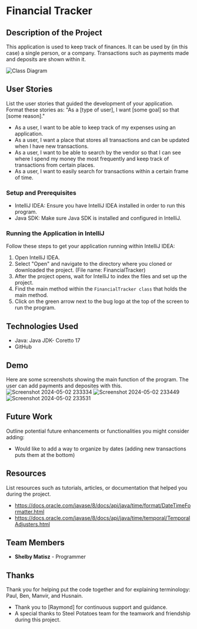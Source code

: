 # Financial Tracker

## Description of the Project

This application is used to keep track of finances. It can be used by (in this case) a single person, or a company. Transactions such as payments made and deposits are shown within it.


![Class Diagram](path/to/your/class_diagram.png)

## User Stories

List the user stories that guided the development of your application. Format these stories as: "As a [type of user], I want [some goal] so that [some reason]."

- As a user, I want to be able to keep track of my expenses using an application.
- As a user, I want a place that stores all transactions and can be updated when I have new transactions.
- As a user, I want to be able to search by the vendor so that I can see where I spend my money the most frequently and keep track of transactions from certain places.
- As a user, I want to easily search for transactions within a certain frame of time.

### Setup and Prerequisites

- IntelliJ IDEA: Ensure you have IntelliJ IDEA installed in order to run this program.
- Java SDK: Make sure Java SDK is installed and configured in IntelliJ.

### Running the Application in IntelliJ

Follow these steps to get your application running within IntelliJ IDEA:

1. Open IntelliJ IDEA.
2. Select "Open" and navigate to the directory where you cloned or downloaded the project. (File name: FinancialTracker)
3. After the project opens, wait for IntelliJ to index the files and set up the project.
4. Find the main method within the `FinancialTracker class` that holds the main method.
5. Click on the green arrow next to the bug logo at the top of the screen to run the program.

## Technologies Used

- Java: Java JDK- Coretto 17
- GitHub

## Demo

Here are some screenshots showing the main function of the program. The user can add payments and deposites with this.  
![Screenshot 2024-05-02 233334](https://github.com/samatisz/FinancialTracker/assets/166551695/1c7f028a-314c-4203-9744-01785bd74892)
![Screenshot 2024-05-02 233449](https://github.com/samatisz/FinancialTracker/assets/166551695/2bf166c2-3430-46cf-b2cf-80261da8cd22)
![Screenshot 2024-05-02 233531](https://github.com/samatisz/FinancialTracker/assets/166551695/d3787bd2-b786-4253-a56c-4c7f62042db1)


## Future Work

Outline potential future enhancements or functionalities you might consider adding:

- Would like to add a way to organize by dates (adding new transactions puts them at the bottom)

## Resources

List resources such as tutorials, articles, or documentation that helped you during the project.

- https://docs.oracle.com/javase/8/docs/api/java/time/format/DateTimeFormatter.html
- https://docs.oracle.com/javase/8/docs/api/java/time/temporal/TemporalAdjusters.html


## Team Members

- **Shelby Matisz** - Programmer


## Thanks

Thank you for helping put the code together and for explaining terminology: Paul, Ben, Manvir, and Husnain. 

- Thank you to [Raymond] for continuous support and guidance.
- A special thanks to Steel Potatoes team for the teamwork and friendship during this project.
